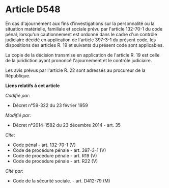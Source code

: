 # Article D548

En cas d'ajournement aux fins d'investigations sur la personnalité ou la situation matérielle, familiale et sociale prévu par
l'article 132-70-1 du code pénal, lorsqu'un cautionnement est ordonné dans le cadre d'un contrôle judiciaire décidé en
application de l'article 397-3-1 du présent code, les dispositions des articles R. 19 et suivants du présent code sont
applicables. 

La copie de la décision transmise en application de l'article R. 19 est celle de la juridiction ayant prononcé l'ajournement
et le contrôle judiciaire. 

Les avis prévus par l'article R. 22 sont adressés au procureur de la République.

**Liens relatifs à cet article**

_Codifié par_:

  - Décret n°59-322 du 23 février 1959

_Modifié par_:

  - Décret n°2014-1582 du 23 décembre 2014 - art. 35

_Cite_:

  - Code pénal - art. 132-70-1 (V)
  - Code de procédure pénale - art. 397-3-1 (V)
  - Code de procédure pénale - art. R19 (V)
  - Code de procédure pénale - art. R22 (V)

_Cité par_:

  - Code de la sécurité sociale. - art. D412-79 (M)
